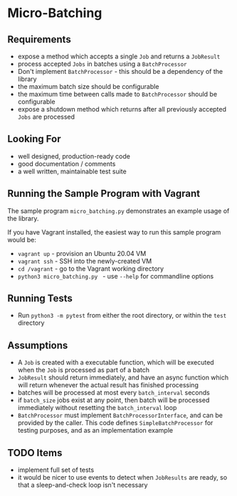 # Micro-Batching

## Requirements

* expose a method which accepts a single `Job` and returns a `JobResult`
* process accepted `Jobs` in batches using a `BatchProcessor`
* Don't implement `BatchProcessor` - this should be a dependency of the library
* the maximum batch size should be configurable
* the maximum time between calls made to `BatchProcessor` should be configurable
* expose a shutdown method which returns after all previously accepted `Jobs` are processed

## Looking For

* well designed, production-ready code
* good documentation / comments
* a well written, maintainable test suite

## Running the Sample Program with Vagrant

The sample program `micro_batching.py` demonstrates an example usage of the library.

If you have Vagrant installed, the easiest way to run this sample program would be:

* `vagrant up` - provision an Ubuntu 20.04 VM
* `vagrant ssh` - SSH into the newly-created VM
* `cd /vagrant` - go to the Vagrant working directory
* `python3 micro_batching.py ` - use `--help` for commandline options

## Running Tests

* Run `python3 -m pytest` from either the root directory, or within the `test` directory

## Assumptions

* A `Job` is created with a executable function, which will be executed when the
  `Job` is processed as part of a batch
* `JobResult` should return immediately, and have an async function which will return
  whenever the actual result has finished processing
* batches will be processed at most every `batch_interval` seconds
* if `batch_size` jobs exist at any point, then batch will be processed immediately
  without resetting the `batch_interval` loop
* `BatchProcessor` must implement `BatchProcessorInterface`, and can be provided by
  the caller. This code defines `SimpleBatchProcessor` for testing purposes, and as
  an implementation example

## TODO Items

* implement full set of tests
* it would be nicer to use events to detect when `JobResults` are ready, so that
  a sleep-and-check loop isn't necessary
